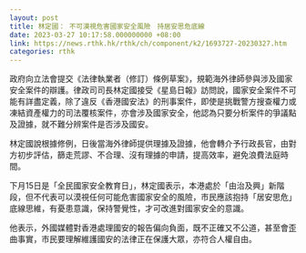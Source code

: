 ```yaml
---
layout: post
title: 林定國： 不可漠視危害國家安全風險　持居安思危底線
date: 2023-03-27 10:17:58.000000000 +08:00
link: https://news.rthk.hk/rthk/ch/component/k2/1693727-20230327.htm
categories: rthk
---
```


政府向立法會提交《法律執業者（修訂）條例草案》，規範海外律師參與涉及國家安全案件的辯護。律政司司長林定國接受《星島日報》訪問說，國家安全案件不可能有詳盡定義，除了違反《香港國安法》的刑事案件，即使是挑戰警方搜查權力或凍結資產權力的司法覆核案件，亦會涉及國家安全，他認為只要分析案件的爭議點及證據，就不難分辨案件是否涉及國安。

林定國說根據修例，日後當海外律師提供理據及證據，他會轉介予行政長官，由對方初步評估，篩走荒謬、不合理、沒有理據的申請，提高效率，避免浪費法庭時間。

下月15日是「全民國家安全教育日」，林定國表示，本港處於「由治及興」新階段，但不代表可以漠視任何可能危害國家安全的風險，市民應該抱持「居安思危」底線思維，有憂患意識，保持警覺性，才可改進對國家安全的意識。

他表示，外國媒體對香港處理國安的報告偏向負面，既不正確又不公道，甚至會歪曲事實，市民要理解維護國安的法律正在保護大眾，亦符合人權自由。
